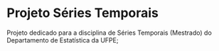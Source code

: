 # Projeto Séries Temporais
Projeto dedicado para a disciplina de Séries Temporais (Mestrado) do Departamento de Estatística da UFPE;
